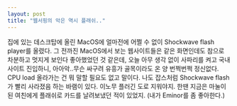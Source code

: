 ```yaml
---
layout: post
title: "웹서핑의 악은 역시 플래쉬.."
---
```


집에 있는 데스크탑에 올린 MacOS에 얼마전에 어쩔 수 없이 Shockwave flash player를 올렸다. 
그 전까진 MacOS에서 보는 웹사이트들은 같은 화면인데도 참으로 차분하고 멋지게 보인다 좋아했었던 것 같은데,
오늘 아무 생각 없이 사파리를 켜고 국내 사이트 진입하니,
아아악..무슨 싸구려 유흥가 골목이라도 온 양 번쩍번쩍 정신없다.
CPU load 올라가는 건 뭐 말할 필요도 없고 말이다.
나도 잡스처럼 Shockwave flash가 빨리 사라졌음 하는 바램이 있다. 이노무 플러긴 도로 지워야지.
한땐 지금은 마눌이 된 여친에게 플래쉬로 카드를 날려보냈던 적이 있었지. (내가 Eminor를 좀 좋아한다.)



